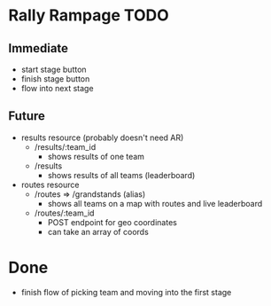 # Rally Rampage TODO

## Immediate

* start stage button
* finish stage button
* flow into next stage

## Future

* results resource (probably doesn't need AR)
  - /results/:team_id
    * shows results of one team
  - /results
    * shows results of all teams (leaderboard)
* routes resource
  - /routes => /grandstands (alias)
    * shows all teams on a map with routes and live leaderboard
  - /routes/:team_id
    * POST endpoint for geo coordinates
    * can take an array of coords

# Done

* finish flow of picking team and moving into the first stage
